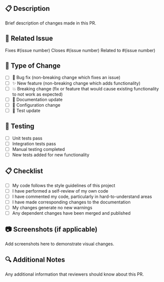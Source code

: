 ## 📋 Description
Brief description of changes made in this PR.

## 🔗 Related Issue
Fixes #(issue number)
Closes #(issue number)
Related to #(issue number)

## 🎯 Type of Change
- [ ] 🐛 Bug fix (non-breaking change which fixes an issue)
- [ ] ✨ New feature (non-breaking change which adds functionality)
- [ ] 💥 Breaking change (fix or feature that would cause existing functionality to not work as expected)
- [ ] 📝 Documentation update
- [ ] 🔧 Configuration change
- [ ] 🧪 Test update

## 🧪 Testing
- [ ] Unit tests pass
- [ ] Integration tests pass
- [ ] Manual testing completed
- [ ] New tests added for new functionality

## 📋 Checklist
- [ ] My code follows the style guidelines of this project
- [ ] I have performed a self-review of my own code
- [ ] I have commented my code, particularly in hard-to-understand areas
- [ ] I have made corresponding changes to the documentation
- [ ] My changes generate no new warnings
- [ ] Any dependent changes have been merged and published

## 📷 Screenshots (if applicable)
Add screenshots here to demonstrate visual changes.

## 🔍 Additional Notes
Any additional information that reviewers should know about this PR.
